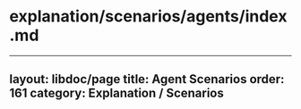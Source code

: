 # explanation/scenarios/agents/index.md
---
layout: libdoc/page
title: Agent Scenarios
order: 161
category: Explanation / Scenarios
---

